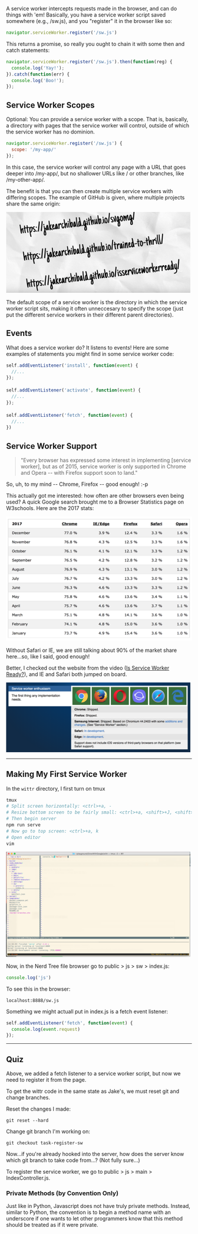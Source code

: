 A service worker intercepts requests made in the browser, and can do things with 'em! Basically,
you have a service worker script saved somewhere (e.g., /sw.js), and you "register" it in the browser like so:

```javascript
navigator.serviceWorker.register('/sw.js')
```

This returns a promise, so really you ought to chain it with some then and catch statements:
```javascript
navigator.serviceWorker.register('/sw.js').then(function(reg) {
  console.log('Yay!');
}).catch(function(err) {
  console.log('Boo!');
});
```

## Service Worker Scopes
Optional: You can provide a service worker with a scope. That is, basically, a directory with pages that the 
service worker will control, outside of which the service worker has no dominion.
```javascript
navigator.serviceWorker.register('/sw.js') { 
  scope: '/my-app/' 
});
```

In this case, the service worker will control any page with a URL that goes deeper into /my-app/, but
no shallower URLs like / or other branches, like /my-other-app/.

The benefit is that you can then create multiple service workers with differing scopes.  The example
of GitHub is given, where multiple projects share the same origin:

<img src="./images/github-scope-example.png" width="500vw">

The default scope of a service worker is the directory in which the service worker script sits, making
it often unneccesary to specify the scope (just put the different service workers in their different
parent directories).

## Events
What does a service worker do?  It listens to events!  Here are some examples of statements
you might find in some service worker code:
```javascript
self.addEventListener('install', function(event) {
  //...
});

self.addEventListener('activate', function(event) {
  //...
});

self.addEventListener('fetch', function(event) {
  //...
})
```

## Service Worker Support
> "Every browser has expressed some interest in implementing [service worker], but as of 2015, 
> service worker is only supported in Chrome and Opera -- with Firefox support soon to land."

So, uh, to my mind -- Chrome, Firefox -- good enough! :-p

This actually got me interested: how often are other browsers even being used? A quick Google search
brought me to a Browser Statistics page on W3schools.  Here are the 2017 stats:

<img src="./images/browser-stats-2017.png" widht="500vw">

Without Safari or IE, we are still talking about 90% of the market share here...so, like I said, 
good enough! 

Better, I checked out the website from the video ([Is Service Worker Ready?](https://jakearchibald.github.io/isserviceworkerready/)),
and IE and Safari both jumped on board.

<img src="./images/service-workers-everywhere.png" width="500vw">

-----------------------------------------

## Making My First Service Worker
In the `wittr` directory, I first turn on tmux 

```bash
tmux
# Split screen horizontally: <ctrl>+a, -
# Resize bottom screen to be fairly small: <ctrl>+a, <shift>+J, <shift>+J...
# Then begin server
npm run serve  
# Now go to top screen: <ctrl>+a, k
# Open editor
vim
```

<img src="./images/tmux-vim-setup.png" width="500">

Now, in the Nerd Tree file browser go to public > js > sw > index.js:
```js
console.log('js')
```

To see this in the browser:
```
localhost:8888/sw.js
```

Something we might actuall put in index.js is a fetch event listener:
```js
self.addEventListener('fetch', function(event) {
  console.log(event.request)
});
```
-----------------------------------------------------------

## Quiz
Above, we added a fetch listener to a service worker script, but now we need to register
it from the page.

To get the wittr code in the same state as Jake's, we must reset git and change branches.

Reset the changes I made:
```git
git reset --hard
```

Change git branch I'm working on:
```git
git checkout task-register-sw
```

Now...if you're already hooked into the server, how does the server know which git 
branch to take code from...?  (Not fully sure...)

To register the service worker, we go to public > js > main > IndexController.js.

### Private Methods (by Convention Only)
Just like in Python, Javascript does not have truly private methods.  Instead, similar to Python,
the convention is to begin a method name with an underscore if one wants to let other programmers
know that this method should be treated as if it were private.




